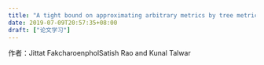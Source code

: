 ```yaml
---
title: "A tight bound on approximating arbitrary metrics by tree metrics"
date: 2019-07-09T20:57:35+08:00
draft: ["论文学习"]
---
```


作者：Jittat FakcharoenpholSatish Rao and Kunal Talwar

